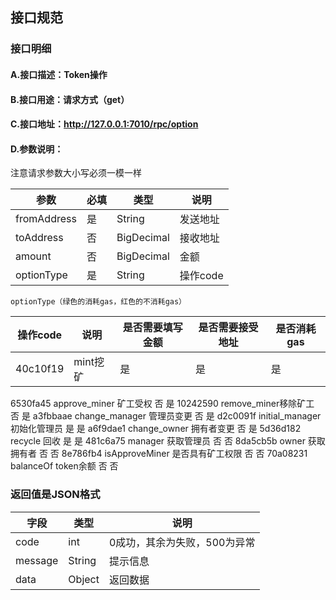## 接口规范

### 接口明细
#### A.接口描述：Token操作
#### B.接口用途：请求方式（get）
#### C.接口地址：http://127.0.0.1:7010/rpc/option
#### D.参数说明：
注意请求参数大小写必须一模一样

参数 | 必填 | 类型 | 说明
------ | ------ | ------ | ------
fromAddress | 是 | String | 发送地址
toAddress | 否 | BigDecimal | 接收地址
amount | 否 | BigDecimal | 金额
optionType | 是 | String | 操作code

` optionType（绿色的消耗gas，红色的不消耗gas） `

操作code | 说明 | 是否需要填写金额 | 是否需要接受地址 | 是否消耗gas
------ | ------ | ------ | ------ | ------
40c10f19 | mint挖矿 | 是 | 是 | 是

6530fa45	approve_miner 矿工受权	否	是
10242590	remove_miner移除矿工	否	是
a3fbbaae	change_manager 管理员变更	否	是
d2c0091f	initial_manager 初始化管理员	是	是
a6f9dae1	change_owner 拥有者变更	否	是
5d36d182	recycle 回收	是	是
481c6a75	manager 获取管理员	否	否
8da5cb5b	owner 获取拥有者	否	否
8e786fb4	isApproveMiner 是否具有矿工权限	否	否
70a08231	balanceOf token余额	否	否

### 返回值是JSON格式

字段 | 类型 | 说明
------ | ------ | ------
code | int | 0成功，其余为失败，500为异常
message | String | 提示信息
data | Object | 返回数据
